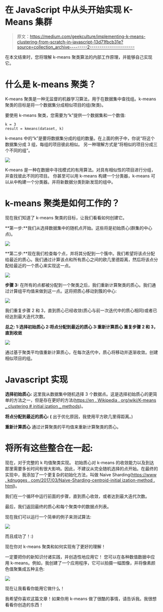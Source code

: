 # 在 JavaScript 中从头开始实现 K-Means 集群

> 原文：<https://medium.com/geekculture/implementing-k-means-clustering-from-scratch-in-javascript-13d71fbcb31e?source=collection_archive---------2----------------------->

在本文结束时，您将理解 k-means 聚类算法的内部工作原理，并能够自己实现它。

# 什么是 k-means 聚类？

K-means 聚类是一种无监督的机器学习算法，用于在数据集中查找组。k-means 聚类的目标是将一个数据集分成相似项目的组(聚类)。

要使用 k-means 聚类，您需要为“k”提供一个数据集和一个数值:

```
k = 3
result = kmeans(dataset, k)
```

k-means 中的“k”是要将数据集分成的组的数量。在上面的例子中，你说“将这个数据集分成 3 组，每组的项目彼此相似。
另一种理解方式是“将相似的项目分成三个不同的组”。

![](img/c4b632de99c47b214d3bb5f9fdb13eb9.png)

K-means 是一种在数据中寻找模式的有用算法。对具有相似性的项目进行分组，并查找彼此不同的项目。
你甚至可以用 k-means 构建一个分类器，k-means 可以从中构建一个分类器。并将新数据分类到新发现的组中。

# k-means 聚类是如何工作的？

现在我们知道了 k-means 聚类的目标，让我们看看如何创建它。

**第一步:**我们从选择数据集中的随机点开始。这些将是初始质心(群集的中心点)。

![](img/712b003fad8fbfbcad2582da5073ec92.png)

**第二步:**现在我们检查每个点，并将其分配到一个簇中。我们希望将该点分配给最近的质心。我们通过计算该点和所有质心之间的欧几里德距离，然后将该点分配给最近的一个质心来实现这一点。

![](img/3bb4a1fe1e3aa519729e4ca92b2c0122.png)

**步骤 3:** 在所有的点都被分配到一个聚类之后，我们重新计算聚类的质心。我们通过计算组平均值来做到这一点。这将把质心移动到簇的中心:

![](img/83a1fbab3e67c616bb52b2e83b7de4b8.png)

我们重复步骤 2 和 3，直到质心已经收敛(质心与前一次迭代中的质心相同)或者已经达到最大迭代次数。

**总之:
1:选择初始质心
2:将点分配到最近的质心
3:重新计算质心
重复步骤 2 和 3，直到收敛**

![](img/ebfcc16c67d2e9eb3acd0a922dfd0030.png)

通过基于聚类平均值重新计算质心，在每次迭代中，质心将移动并逐渐收敛。创建相似项目的组。

# Javascript 实现

**选择初始质心:** 这里我从数据集中随机选择 3 个数据点。这是选择初始质心的更简单的方法之一，但是存在更好的方法([https://en . Wikipedia . org/wiki/K-means _ clustering # initial ization _ methods](https://en.wikipedia.org/wiki/K-means_clustering#Initialization_methods))。

**将点分配到最近的质心:
(** 出于优化原因，我使用平方欧几里得距离。)

**重新计算质心** 通过计算聚类的平均值来重新计算聚类的质心。

# 将所有这些整合在一起:

现在，对于完整的 k 均值聚类实现。
初始质心对 k-means 的收敛能力以及到达那里需要多长时间有很大影响。因此，不建议从完全随机选择的点开始。在最终的实现中，我添加了一个更复杂的初始化方法，叫做 Naive Sharding([https://www . kdnugges . com/2017/03/Naive-Sharding-centroid-initial ization-method . html](https://www.kdnuggets.com/2017/03/naive-sharding-centroid-initialization-method.html))。

我们在一个循环中运行前面的步骤，直到质心收敛，或者达到最大迭代次数。

最后，我们返回最终的质心和每个聚类中的数据点列表。

现在我们可以运行一个简单的例子来测试算法:

![](img/4abe4b9a5dccdd0d00b0d512a3b495dd.png)

而且成功了！:)

现在你对 k-means 聚类和如何实现有了更好的理解！

一定要把你的新知识付诸实践，并创造性地应用它！
您可以在各种数值数据中应用 k-means。例如，我创建了一个应用程序，它可以拍摄一幅图像，并将像素颜色值聚集成五种主色:

![](img/6e74a80ffb99379201c9de03772bfea8.png)

现在让我看看你能用它做什么！

我希望你喜欢这篇文章！如果你用 k-means 做了很酷的事情，请告诉我。我很想看看你创造的东西！